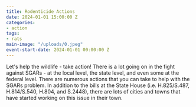 ```yaml
---
title: Rodenticide Actions
date: 2024-01-01 15:00:00 Z
categories:
- action
tags:
- rats
main-image: "/uploads/0.jpeg"
event-start-date: 2024-01-01 00:00:00 Z
---
```


Let's help the wildlife - take action! There is a lot going on in the fight against SGARs - at the local level, the state level, and even some at the federal level. There are numerous actions that you can take to help with the SGARs problem.  In addition to the bills at the State House (i.e. H.825/S.487, H.814/S.540, H.804, and S.2448), there are lots of cities and towns that have started working on this issue in their town. 

